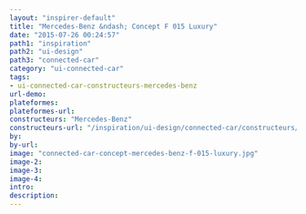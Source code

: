 ```yaml
---
layout: "inspirer-default"
title: "Mercedes-Benz &ndash; Concept F 015 Luxury"
date: "2015-07-26 00:24:57"
path1: "inspiration"
path2: "ui-design"
path3: "connected-car"
category: "ui-connected-car"
tags:
- ui-connected-car-constructeurs-mercedes-benz
url-demo:
plateformes:
plateformes-url:
constructeurs: "Mercedes-Benz"
constructeurs-url: "/inspiration/ui-design/connected-car/constructeurs/mercedes-benz/"
by:
by-url:
image: "connected-car-concept-mercedes-benz-f-015-luxury.jpg"
image-2:
image-3:
image-4:
intro:
description:
---
```

